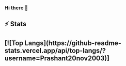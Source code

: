 ### Hi there 👋



  <h2>⚡ Stats<h2>
[![Top Langs](https://github-readme-stats.vercel.app/api/top-langs/?username=Prashant20nov2003)]
